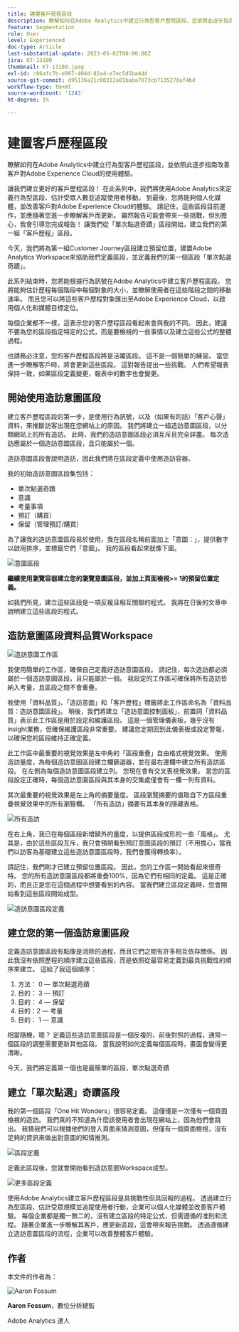 ```yaml
---
title: 建置客戶歷程區段
description: 瞭解如何在Adobe Analytics中建立行為型客戶歷程區段，並依照此逐步指南改善客戶對Adobe Experience Cloud的使用體驗。
feature: Segmentation
role: User
level: Experienced
doc-type: Article
last-substantial-update: 2023-05-02T00:00:00Z
jira: KT-13180
thumbnail: KT-13180.jpeg
exl-id: c06afc7b-e997-404d-82a4-e7ec5d5ba44d
source-git-commit: d95136a21c08312a81baba7673cb7135270af4bd
workflow-type: tm+mt
source-wordcount: '1243'
ht-degree: 1%

---
```


# 建置客戶歷程區段

瞭解如何在Adobe Analytics中建立行為型客戶歷程區段，並依照此逐步指南改善客戶對Adobe Experience Cloud的使用體驗。

讓我們建立更好的客戶歷程區段！ 在此系列中，我們將使用Adobe Analytics來定義行為型區段、估計受眾人數並追蹤使用者移動。 到最後，您將能夠個人化媒體，並改善客戶對Adobe Experience Cloud的體驗。 請記住，這些區段目前運作，並應隨著您進一步瞭解客戶而更新。 雖然報告可能會帶來一些挑戰，但別擔心，我會引導您完成報告！ 讓我們從「單次點選奇蹟」區段開始，建立我們的第一組「客戶歷程」區段。

今天，我們將為第一組Customer Journey區段建立預留位置，建置Adobe Analytics Workspace來協助我們定義區段，並定義我們的第一個區段「單次點選奇蹟」。

此系列結束時，您將能根據行為訊號在Adobe Analytics中建立客戶歷程區段。 您將能夠估計歷程每個階段中每個對象的大小，並瞭解使用者在這些階段之間的移動速率。 而且您可以將這些客戶歷程對象匯出至Adobe Experience Cloud，以啟用個人化和媒體目標定位。

每個企業都不一樣，這表示您的客戶歷程區段看起來會與我的不同。 因此，建議不要為您的區段指定特定的公式，而是要檢視的一些事情以及建立這些公式的整體過程。

也請務必注意，您的客戶歷程區段將是活躍區段。 這不是一個簡單的練習。 當您進一步瞭解客戶時，將會更新這些區段。 這對報告提出一些挑戰。 人們希望報表保持一致，如果區段定義變更，報表中的數字也會變更。

## 開始使用造訪意圖區段

建立客戶歷程區段的第一步，是使用行為訊號，以及（如果有的話）「客戶心聲」資料，來推斷訪客出現在您網站上的原因。 我們將建立一組造訪意圖區段，以分類網站上的所有造訪。 此時，我們的造訪意圖區段必須互斥且完全詳盡。 每次造訪應屬於一個造訪意圖區段，且只能屬於一個。

造訪意圖區段會說明造訪，因此我們將在區段定義中使用造訪容器。

我的初始造訪意圖區段集包括：

* 單次點選奇蹟
* 意識
* 考量事項
* 預訂（購買）
* 保留（管理預訂/購買）

為了讓我的造訪意圖區段易於使用，我在區段名稱前面加上「意圖：」，提供數字以啟用排序，並標籤它們「意圖」。 我的區段看起來就像下圖。

![意圖區段](assets/intent-segments.png)

**繼續使用瀏覽容器建立您的瀏覽意圖區段，並加上頁面檢視>= 1的預留位置定義。**

如我們所見，建立這些區段是一項反複且相互關聯的程式。 我將在日後的文章中說明建立這些區段的程式。

## 造訪意圖區段資料品質Workspace

![造訪意圖工作區](assets/visit-intent-workspace.png)

我使用簡單的工作區，確保自己定義好造訪意圖區段。 請記住，每次造訪都必須屬於一個造訪意圖區段，且只能屬於一個。 我設定的工作區可確保將所有造訪皆納入考量，且區段之間不會重疊。

我使用「資料品質」、「造訪意圖」和「客戶歷程」標籤將此工作區命名為「資料品質：造訪意圖區段」。 稍後，我們將建立「造訪意圖控制面板」，前置詞「資料品質」表示此工作區是用於設定和維護區段。 這是一個管理儀表板，幾乎沒有insight業務，但確保維護區段非常重要。 建議您定期回到此儀表板或設定警報，以確保您的區段維持正確定義。

此工作區中最重要的視覺效果是左中角的「區段重疊」自由格式視覺效果。 使用造訪量度，為每個造訪意圖區段建立欄篩選器，並在最右邊欄中建立所有造訪區段。 在左側為每個造訪意圖區段建立列。 您現在會有交叉表視覺效果。 當您的區段設定正確時，每個造訪意圖區段與其本身的交集處僅會有一欄一列有資料。

其次最重要的視覺效果是左上角的摘要量度。 區段瀏覽摘要的值取自下方區段重疊視覺效果中的所有瀏覽欄。 「所有造訪」摘要有其本身的隱藏表格。

![所有造訪](assets/all-visits.png)

在右上角，我已在每個區段新增額外的量度，以提供區段成形的一些「風格」。 尤其是，由於這些區段互斥，我只會預期看到預訂意圖區段的預訂（不用擔心，當我們以訪客為基礎建立這些造訪意圖區段時，我們會獲得轉換率）。

請記住，我們剛才已建立預留位置區段。 因此，您的工作區一開始看起來很奇特。 您的所有造訪意圖區段都將重疊100%，因為它們有相同的定義。 這是正確的，而且正是您在這個過程中想要看到的內容。 當我們建立區段定義時，您會開始看到這些區段開始成型。

![造訪意圖區段定義](assets/visit-intent-segment-defs.png)

## 建立您的第一個造訪意圖區段

定義造訪意圖區段有點像是消除的過程，而且它們之間有許多相互依存關係。 因此我沒有依照歷程的順序建立這些區段，而是依照從最容易定義到最具挑戰性的順序來建立。 這給了我這個順序：

1. 方法： 0 — 單次點選奇蹟
1. 目的： 3 — 預訂
1. 目的： 4 — 保留
1. 目的：2 — 考量
1. 目的： 1 — 意識

相當隨機，嗯？ 定義這些造訪意圖區段是一個反複的、前後對照的過程，通常一個區段的調整需要更新其他區段。 當我說明如何定義每個區段時，畫面會變得更清晰。

今天，我們將定義第一個也是最簡單的區段，單次點選奇蹟

## 建立「單次點選」奇蹟區段

我的第一個區段「One Hit Wonders」很容易定義。 這僅僅是一次僅有一個頁面檢視的造訪。 我們真的不知道為什麼該使用者會出現在網站上，因為他們會跳出。 我猜我們可以根據他們的登入頁面來猜測意圖，但僅有一個頁面檢視，沒有足夠的資訊來做出對意圖的知情推測。

![區段定義](assets/segment-def.png)

定義此區段後，您就會開始看到造訪意圖Workspace成型。

![更多區段定義](assets/more-segment-defs.png)

使用Adobe Analytics建立客戶歷程區段是具挑戰性但具回報的過程。 透過建立行為型區段、估計受眾規模並追蹤使用者行動，企業可以個人化媒體並改善客戶體驗。 每個企業都是獨一無二的，沒有建立區段的特定公式，但需遵循的准則和流程。 隨著企業進一步瞭解其客戶，應更新區段，這會帶來報告挑戰。 透過遵循建立造訪意圖區段的流程，企業可以改善整體客戶體驗。

## 作者

本文件的作者為：

![Aaron Fossum](assets/aaron-headshot.png)

**Aaron Fossum**，數位分析總監

Adobe Analytics 達人
